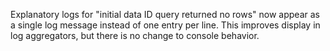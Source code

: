 Explanatory logs for "initial data ID query returned no rows" now appear as a single log message instead of one entry per line. This improves display in log aggregators, but there is no change to console behavior.
